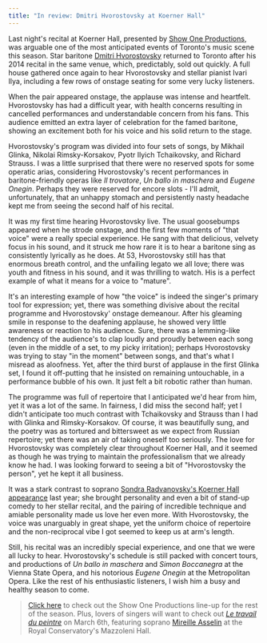 ```yaml
---
title: "In review: Dmitri Hvorostovsky at Koerner Hall"
---
```


Last night's recital at Koerner Hall, presented by [Show One Productions](http://www.showoneproductions.ca/), was arguable one of the most anticipated events of Toronto's music scene this season. Star baritone [Dmitri Hvorostovsky](/scene/people/dmitri-hvorostovsky/) returned to Toronto after his 2014 recital in the same venue, which, predictably, sold out quickly. A full house gathered once again to hear Hvorostovsky and stellar pianist Ivari Ilya, including a few rows of onstage seating for some very lucky listeners.

When the pair appeared onstage, the applause was intense and heartfelt. Hvorostovsky has had a difficult year, with health concerns resulting in cancelled performances and understandable concern from his fans. This audience emitted an extra layer of celebration for the famed baritone, showing an excitement both for his voice and his solid return to the stage.

Hvorostovsky's program was divided into four sets of songs, by Mikhail Glinka, Nikolai Rimsky-Korsakov, Pyotr Ilyich Tchaikovsky, and Richard Strauss. I was a little surprised that there were no reserved spots for some operatic arias, considering Hvorostovsky's recent performances in baritone-friendly operas like *Il trovatore*, *Un ballo in maschera* and *Eugene Onegin*. Perhaps they were reserved for encore slots - I'll admit, unfortunately, that an unhappy stomach and persistently nasty headache kept me from seeing the second half of his recital.

It was my first time hearing Hvorostovsky live. The usual goosebumps appeared when he strode onstage, and the first few moments of "that voice" were a really special experience. He sang with that delicious, velvety focus in his sound, and it struck me how rare it is to hear a baritone sing as consistently lyrically as he does. At 53, Hvorostovsky still has that enormous breath control, and the unfailing legato we all love; there was youth and fitness in his sound, and it was thrilling to watch. His is a perfect example of what it means for a voice to "mature".

It's an interesting example of how "the voice" is indeed the singer's primary tool for expression; yet, there was something divisive about the recital programme and Hvorostovsky' onstage demeanour. After his gleaming smile in response to the deafening applause, he showed very little awareness or reaction to his audience. Sure, there was a lemming-like tendency of the audience's to clap loudly and proudly between each song (even in the middle of a set, to my picky irritation); perhaps Hvorostovsky was trying to stay "in the moment" between songs, and that's what I misread as aloofness. Yet, after the third burst of applause in the first Glinka set, I found it off-putting that he insisted on remaining untouchable, in a performance bubble of his own. It just felt a bit robotic rather than human.

The programme was full of repertoire that I anticipated we'd hear from him, yet it was a lot of the same. In fairness, I did miss the second half; yet I didn't anticipate too much contrast with Tchaikovsky and Strauss than I had with Glinka and Rimsky-Korsakov. Of course, it was beautifully sung, and the poetry was as tortured and bittersweet as we expect from Russian repertoire; yet there was an air of taking oneself too seriously. The love for Hvorostovsky was completely clear throughout Koerner Hall, and it seemed as though he was trying to maintain the professionalism that we already know he had. I was looking forward to seeing a bit of "Hvorostovsky the person", yet he kept it all business.

It was a stark contrast to soprano [Sondra Radvanovsky's Koerner Hall appearance](/in-review-sondra-radvanovsky-at-koerner-hall/) last year; she brought personality and even a bit of stand-up comedy to her stellar recital, and the pairing of incredible technique and amiable personality made us love her even more. With Hvorostovsky, the voice was unarguably in great shape, yet the uniform choice of repertoire and the non-reciprocal vibe I got seemed to keep us at arm's length. 

Still, his recital was an incredibly special experience, and one that we were all lucky to hear. Hvorostovsky's schedule is still packed with concert tours, and productions of *Un ballo in maschera* and *Simon Boccanegra* at the Vienna State Opera, and his notorious *Eugene Onegin* at the Metropolitan Opera. Like the rest of his enthusiastic listeners, I wish him a busy and healthy season to come.

> [Click here](http://www.showoneproductions.ca/upcoming-events.aspx) to check out the Show One Productions line-up for the rest of the season. Plus, lovers of singers will want to check out [*Le travail du peintre*](http://performance.rcmusic.ca/event/songmasters_2) on March 6th, featuring soprano [Mireille Asselin](/scene/people/mireille-asselin/) at the Royal Conservatory's Mazzoleni Hall.
